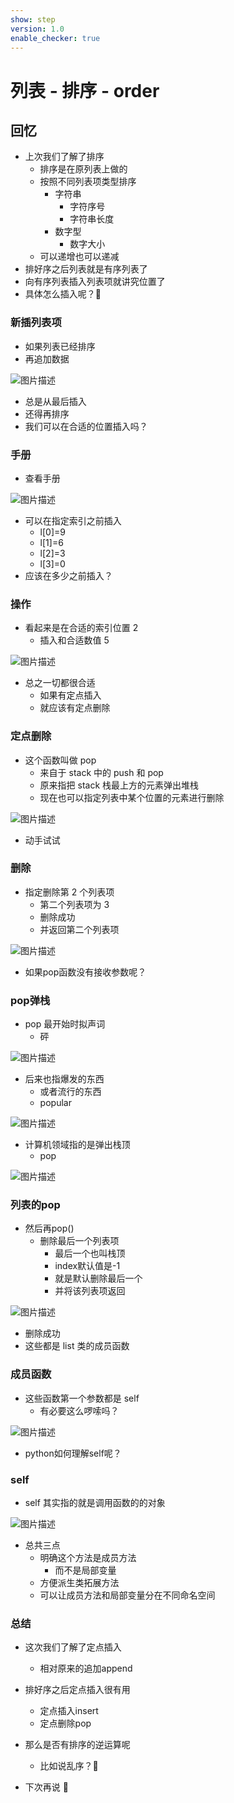 ```yaml
---
show: step
version: 1.0
enable_checker: true
---
```


# 列表 - 排序 - order

## 回忆

- 上次我们了解了排序
	- 排序是在原列表上做的
	- 按照不同列表项类型排序
		- 字符串
			- 字符序号
			- 字符串长度
		- 数字型
			- 数字大小
	- 可以递增也可以递减
- 排好序之后列表就是有序列表了
- 向有序列表插入列表项就讲究位置了
- 具体怎么插入呢？🤔


### 新插列表项

- 如果列表已经排序
- 再追加数据

![图片描述](https://doc.shiyanlou.com/courses/uid1190679-20221123-1669192195780)

- 总是从最后插入
- 还得再排序
- 我们可以在合适的位置插入吗？

### 手册

- 查看手册

![图片描述](https://doc.shiyanlou.com/courses/uid1190679-20210829-1630227872898)

- 可以在指定索引之前插入
	- l[0]=9
	- l[1]=6
	- l[2]=3
	- l[3]=0
- 应该在多少之前插入？

### 操作

- 看起来是在合适的索引位置 2
	- 插入和合适数值 5

![图片描述](https://doc.shiyanlou.com/courses/uid1190679-20210829-1630228138791)

- 总之一切都很合适
	- 如果有定点插入
	- 就应该有定点删除

### 定点删除

- 这个函数叫做 pop
	- 来自于 stack 中的 push 和 pop
	- 原来指把 stack 栈最上方的元素弹出堆栈
	- 现在也可以指定列表中某个位置的元素进行删除

![图片描述](https://doc.shiyanlou.com/courses/uid1190679-20210829-1630241861183)

- 动手试试

### 删除

- 指定删除第 2 个列表项
  - 第二个列表项为 3
  - 删除成功
  - 并返回第二个列表项

![图片描述](https://doc.shiyanlou.com/courses/uid1190679-20210829-1630241897002)

- 如果pop函数没有接收参数呢？

### pop弹栈

- pop 最开始时拟声词
	- 砰

![图片描述](https://doc.shiyanlou.com/courses/uid1190679-20221129-1669713721895)

- 后来也指爆发的东西
	- 或者流行的东西
	- popular

![图片描述](https://doc.shiyanlou.com/courses/uid1190679-20221129-1669713733551)

- 计算机领域指的是弹出栈顶
	- pop

![图片描述](https://doc.shiyanlou.com/courses/uid1190679-20221129-1669713826975)

### 列表的pop

- 然后再pop()
  - 删除最后一个列表项
	- 最后一个也叫栈顶
	- index默认值是-1
    - 就是默认删除最后一个
    - 并将该列表项返回

![图片描述](https://doc.shiyanlou.com/courses/uid1190679-20221129-1669713917434)

- 删除成功
- 这些都是 list 类的成员函数

### 成员函数

- 这些函数第一个参数都是 self
	- 有必要这么啰嗦吗？

![图片描述](https://doc.shiyanlou.com/courses/uid1190679-20211107-1636283051308)

- python如何理解self呢？

### self

- self 其实指的就是调用函数的的对象

![图片描述](https://doc.shiyanlou.com/courses/uid1190679-20211107-1636283140023)

- 总共三点
  - 明确这个方法是成员方法
	  - 而不是局部变量
  - 方便派生类拓展方法
  - 可以让成员方法和局部变量分在不同命名空间


### 总结

- 这次我们了解了定点插入
	- 相对原来的追加append
- 排好序之后定点插入很有用
	- 定点插入insert
	- 定点删除pop


- 那么是否有排序的逆运算呢
	- 比如说乱序？🤔
- 下次再说 👋

